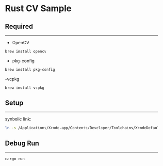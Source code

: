 # Rust CV Sample

## Required

---

- OpenCV

```bash
brew install opencv
```

- pkg-config

```bash
brew install pkg-config
```

-vcpkg

```bash
brew install vcpkg
```

## Setup

---

synbolic link: 
```bash
ln -s /Applications/Xcode.app/Contents/Developer/Toolchains/XcodeDefault.xctoolchain/usr/lib/libclang.dylib /Users/${user_name}/.rustup/toolchains/stable-aarch64-apple-darwin/lib/rustlib/aarch64-apple-darwin/lib/libclang.dylib
```

## Debug Run

---

```bash
cargo run
```